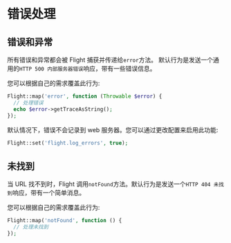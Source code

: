 # 错误处理

## 错误和异常

所有错误和异常都会被 Flight 捕获并传递给`error`方法。
默认行为是发送一个通用的`HTTP 500 内部服务器错误`响应，带有一些错误信息。

您可以根据自己的需求覆盖此行为:

```php
Flight::map('error', function (Throwable $error) {
  // 处理错误
  echo $error->getTraceAsString();
});
```

默认情况下，错误不会记录到 web 服务器。您可以通过更改配置来启用此功能:

```php
Flight::set('flight.log_errors', true);
```

## 未找到

当 URL 找不到时，Flight 调用`notFound`方法。默认行为是发送一个`HTTP 404 未找到`响应，带有一个简单消息。

您可以根据自己的需求覆盖此行为:

```php
Flight::map('notFound', function () {
  // 处理未找到
});
```